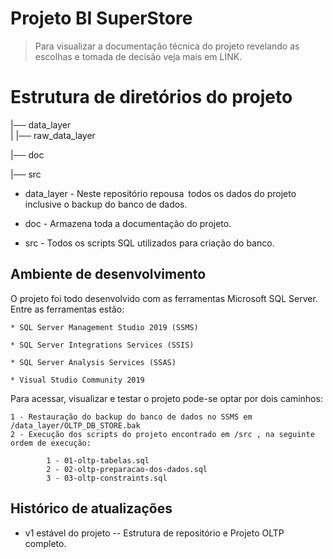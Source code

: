 # Projeto BI SuperStore
> Para visualizar a documentação técnica  do projeto revelando as escolhas e tomada de decisão veja mais em LINK. 




# Estrutura de diretórios do projeto


|── data_layer                                         
|  |──  raw_data_layer

|── doc

|── src



*  data_layer - Neste repositório repousa todos os dados do projeto inclusive o backup do banco de dados. 

*  doc - Armazena toda a documentação do projeto.

*  src - Todos os scripts SQL utilizados para criação do banco.


## Ambiente de desenvolvimento 

O projeto foi todo desenvolvido com as ferramentas Microsoft SQL Server. Entre as ferramentas estão:


    * SQL Server Management Studio 2019 (SSMS)
    
    * SQL Server Integrations Services (SSIS)
    
    * SQL Server Analysis Services (SSAS)
    
    * Visual Studio Community 2019


Para acessar, visualizar e testar o projeto pode-se optar por dois caminhos:

    1 - Restauração do backup do banco de dados no SSMS em /data_layer/OLTP_DB_STORE.bak 
    2 - Execução dos scripts do projeto encontrado em /src , na seguinte ordem de execução:

            1 - 01-oltp-tabelas.sql
            2 - 02-oltp-preparacao-dos-dados.sql
            3 - 03-oltp-constraints.sql


## Histórico de atualizações

* <feat> v1 estável do projeto
      --  Estrutura de repositório e Projeto OLTP completo.
